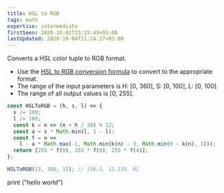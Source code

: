 ```yaml
---
title: HSL to RGB
tags: math
expertise: intermediate
firstSeen: 2020-10-01T23:15:49+03:00
lastUpdated: 2020-10-04T11:24:27+03:00
---
```


Converts a HSL color tuple to RGB format.

- Use the [HSL to RGB conversion formula](https://en.wikipedia.org/wiki/HSL_and_HSV#HSL_to_RGB) to convert to the appropriate format.
- The range of the input parameters is H: [0, 360], S: [0, 100], L: [0, 100].
- The range of all output values is [0, 255].

```js
const HSLToRGB = (h, s, l) => {
  s /= 100;
  l /= 100;
  const k = n => (n + h / 30) % 12;
  const a = s * Math.min(l, 1 - l);
  const f = n =>
    l - a * Math.max(-1, Math.min(k(n) - 3, Math.min(9 - k(n), 1)));
  return [255 * f(0), 255 * f(8), 255 * f(4)];
};
```

```js
HSLToRGB(13, 100, 11); // [56.1, 12.155, 0]
```
print ("hello world")
